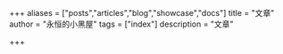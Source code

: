 +++
aliases = ["posts","articles","blog","showcase","docs"]
title = "文章"
author = "永恒的小黑屋"
tags = ["index"]
description = "文章"

+++